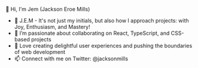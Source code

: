 👋 Hi, I'm Jem (Jackson Eroe Mills)
* 🌟 J.E.M - It's not just my initials, but also how I approach projects: with Joy, Enthusiasm, and Mastery!
* 💞️ I’m passionate about collaborating on React, TypeScript, and CSS-based projects
* 🚀 Love creating delightful user experiences and pushing the boundaries of web development
* 📫 Connect with me on Twitter: @jacksonmills

<!---
Jacksonmills/Jacksonmills is a ✨ special ✨ repository because its `README.md` (this file) appears on your GitHub profile.
You can click the Preview link to take a look at your changes.
--->
